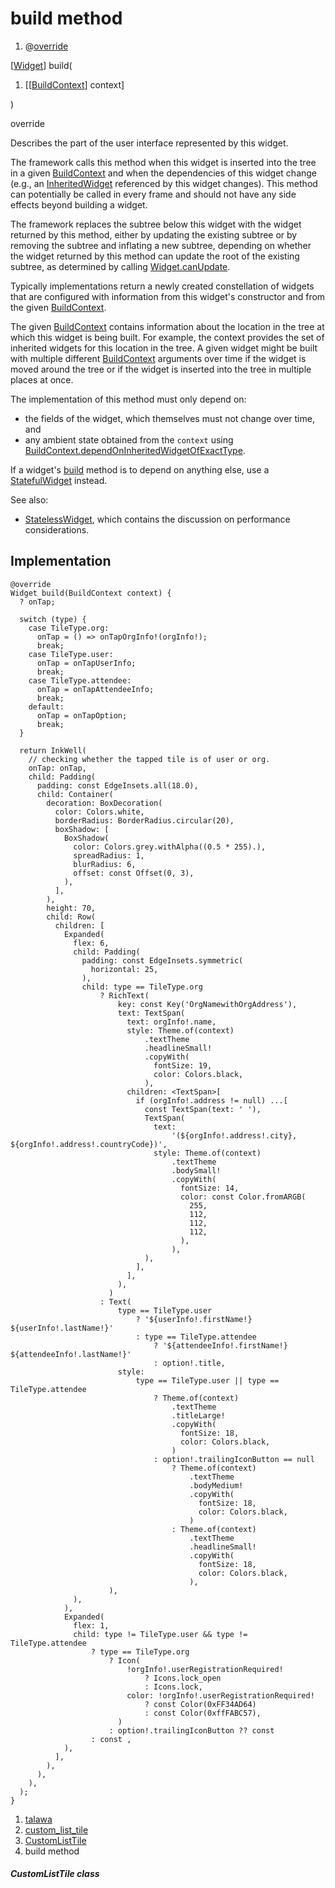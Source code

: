 
<div>

# build method

</div>


<div>

1.  @[override](https://api.flutter.dev/flutter/dart-core/override-constant.html)

</div>

[[Widget](https://api.flutter.dev/flutter/widgets/Widget-class.html)]
build(

1.  [[[BuildContext](https://api.flutter.dev/flutter/widgets/BuildContext-class.md)]
    context]

)


override




Describes the part of the user interface represented by this widget.

The framework calls this method when this widget is inserted into the
tree in a given
[BuildContext](https://api.flutter.dev/flutter/widgets/BuildContext-class.html)
and when the dependencies of this widget change (e.g., an
[InheritedWidget](https://api.flutter.dev/flutter/widgets/InheritedWidget-class.md)
referenced by this widget changes). This method can potentially be
called in every frame and should not have any side effects beyond
building a widget.

The framework replaces the subtree below this widget with the widget
returned by this method, either by updating the existing subtree or by
removing the subtree and inflating a new subtree, depending on whether
the widget returned by this method can update the root of the existing
subtree, as determined by calling
[Widget.canUpdate](https://api.flutter.dev/flutter/widgets/Widget/canUpdate.html).

Typically implementations return a newly created constellation of
widgets that are configured with information from this widget\'s
constructor and from the given
[BuildContext](https://api.flutter.dev/flutter/widgets/BuildContext-class.html).

The given
[BuildContext](https://api.flutter.dev/flutter/widgets/BuildContext-class.html)
contains information about the location in the tree at which this widget
is being built. For example, the context provides the set of inherited
widgets for this location in the tree. A given widget might be built
with multiple different
[BuildContext](https://api.flutter.dev/flutter/widgets/BuildContext-class.html)
arguments over time if the widget is moved around the tree or if the
widget is inserted into the tree in multiple places at once.

The implementation of this method must only depend on:

-   the fields of the widget, which themselves must not change over
    time, and
-   any ambient state obtained from the `context` using
    [BuildContext.dependOnInheritedWidgetOfExactType](https://api.flutter.dev/flutter/widgets/BuildContext/dependOnInheritedWidgetOfExactType.html).

If a widget\'s
[build](../../widgets_custom_list_tile/CustomListTile/build.md) method
is to depend on anything else, use a
[StatefulWidget](https://api.flutter.dev/flutter/widgets/StatefulWidget-class.html)
instead.

See also:

-   [StatelessWidget](https://api.flutter.dev/flutter/widgets/StatelessWidget-class.html),
    which contains the discussion on performance considerations.



## Implementation

``` language-dart
@override
Widget build(BuildContext context) {
  ? onTap;

  switch (type) {
    case TileType.org:
      onTap = () => onTapOrgInfo!(orgInfo!);
      break;
    case TileType.user:
      onTap = onTapUserInfo;
      break;
    case TileType.attendee:
      onTap = onTapAttendeeInfo;
      break;
    default:
      onTap = onTapOption;
      break;
  }

  return InkWell(
    // checking whether the tapped tile is of user or org.
    onTap: onTap,
    child: Padding(
      padding: const EdgeInsets.all(18.0),
      child: Container(
        decoration: BoxDecoration(
          color: Colors.white,
          borderRadius: BorderRadius.circular(20),
          boxShadow: [
            BoxShadow(
              color: Colors.grey.withAlpha((0.5 * 255).),
              spreadRadius: 1,
              blurRadius: 6,
              offset: const Offset(0, 3),
            ),
          ],
        ),
        height: 70,
        child: Row(
          children: [
            Expanded(
              flex: 6,
              child: Padding(
                padding: const EdgeInsets.symmetric(
                  horizontal: 25,
                ),
                child: type == TileType.org
                    ? RichText(
                        key: const Key('OrgNamewithOrgAddress'),
                        text: TextSpan(
                          text: orgInfo!.name,
                          style: Theme.of(context)
                              .textTheme
                              .headlineSmall!
                              .copyWith(
                                fontSize: 19,
                                color: Colors.black,
                              ),
                          children: <TextSpan>[
                            if (orgInfo!.address != null) ...[
                              const TextSpan(text: ' '),
                              TextSpan(
                                text:
                                    '(${orgInfo!.address!.city}, ${orgInfo!.address!.countryCode})',
                                style: Theme.of(context)
                                    .textTheme
                                    .bodySmall!
                                    .copyWith(
                                      fontSize: 14,
                                      color: const Color.fromARGB(
                                        255,
                                        112,
                                        112,
                                        112,
                                      ),
                                    ),
                              ),
                            ],
                          ],
                        ),
                      )
                    : Text(
                        type == TileType.user
                            ? '${userInfo!.firstName!} ${userInfo!.lastName!}'
                            : type == TileType.attendee
                                ? '${attendeeInfo!.firstName!} ${attendeeInfo!.lastName!}'
                                : option!.title,
                        style:
                            type == TileType.user || type == TileType.attendee
                                ? Theme.of(context)
                                    .textTheme
                                    .titleLarge!
                                    .copyWith(
                                      fontSize: 18,
                                      color: Colors.black,
                                    )
                                : option!.trailingIconButton == null
                                    ? Theme.of(context)
                                        .textTheme
                                        .bodyMedium!
                                        .copyWith(
                                          fontSize: 18,
                                          color: Colors.black,
                                        )
                                    : Theme.of(context)
                                        .textTheme
                                        .headlineSmall!
                                        .copyWith(
                                          fontSize: 18,
                                          color: Colors.black,
                                        ),
                      ),
              ),
            ),
            Expanded(
              flex: 1,
              child: type != TileType.user && type != TileType.attendee
                  ? type == TileType.org
                      ? Icon(
                          !orgInfo!.userRegistrationRequired!
                              ? Icons.lock_open
                              : Icons.lock,
                          color: !orgInfo!.userRegistrationRequired!
                              ? const Color(0xFF34AD64)
                              : const Color(0xffFABC57),
                        )
                      : option!.trailingIconButton ?? const 
                  : const ,
            ),
          ],
        ),
      ),
    ),
  );
}
```







1.  [talawa](../../index.md)
2.  [custom_list_tile](../../widgets_custom_list_tile/)
3.  [CustomListTile](../../widgets_custom_list_tile/CustomListTile-class.md)
4.  build method

##### CustomListTile class







